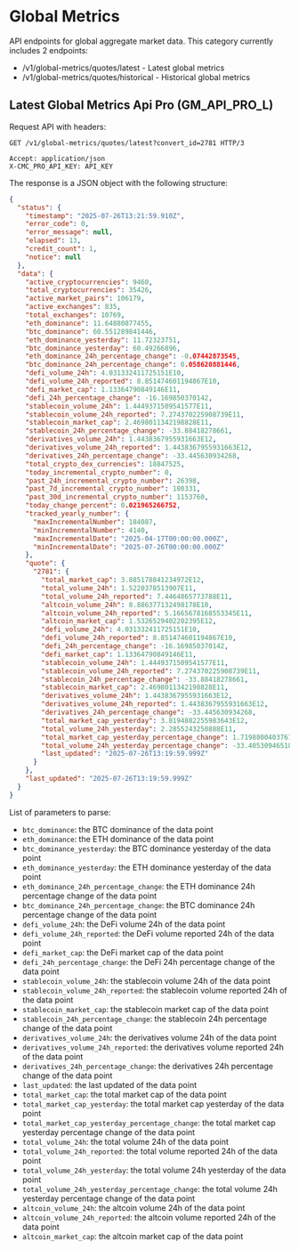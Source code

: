 # Global Metrics

API endpoints for global aggregate market data. This category currently includes 2 endpoints:
- /v1/global-metrics/quotes/latest - Latest global metrics
- /v1/global-metrics/quotes/historical - Historical global metrics

## Latest Global Metrics Api Pro (GM_API_PRO_L)

Request API with headers:

```text
GET /v1/global-metrics/quotes/latest?convert_id=2781 HTTP/3

Accept: application/json
X-CMC_PRO_API_KEY: API_KEY
```

The response is a JSON object with the following structure:

```json
{
  "status": {
    "timestamp": "2025-07-26T13:21:59.910Z",
    "error_code": 0,
    "error_message": null,
    "elapsed": 13,
    "credit_count": 1,
    "notice": null
  },
  "data": {
    "active_cryptocurrencies": 9460,
    "total_cryptocurrencies": 35426,
    "active_market_pairs": 106179,
    "active_exchanges": 835,
    "total_exchanges": 10769,
    "eth_dominance": 11.64880877455,
    "btc_dominance": 60.551289841446,
    "eth_dominance_yesterday": 11.72323751,
    "btc_dominance_yesterday": 60.49266896,
    "eth_dominance_24h_percentage_change": -0.07442873545,
    "btc_dominance_24h_percentage_change": 0.058620881446,
    "defi_volume_24h": 4.031332411725151E10,
    "defi_volume_24h_reported": 8.851474601194867E10,
    "defi_market_cap": 1.13364790849146E11,
    "defi_24h_percentage_change": -16.169850370142,
    "stablecoin_volume_24h": 1.4449371509541577E11,
    "stablecoin_volume_24h_reported": 7.274370225908739E11,
    "stablecoin_market_cap": 2.4698011342198828E11,
    "stablecoin_24h_percentage_change": -33.88418278661,
    "derivatives_volume_24h": 1.4438367955931663E12,
    "derivatives_volume_24h_reported": 1.4438367955931663E12,
    "derivatives_24h_percentage_change": -33.445630934268,
    "total_crypto_dex_currencies": 18847525,
    "today_incremental_crypto_number": 0,
    "past_24h_incremental_crypto_number": 26398,
    "past_7d_incremental_crypto_number": 180331,
    "past_30d_incremental_crypto_number": 1153760,
    "today_change_percent": 0.021965266752,
    "tracked_yearly_number": {
      "maxIncrementalNumber": 184087,
      "minIncrementalNumber": 4140,
      "maxIncrementalDate": "2025-04-17T00:00:00.000Z",
      "minIncrementalDate": "2025-07-26T00:00:00.000Z"
    },
    "quote": {
      "2781": {
        "total_market_cap": 3.885178841234972E12,
        "total_volume_24h": 1.5220378513907E11,
        "total_volume_24h_reported": 7.4464865773788E11,
        "altcoin_volume_24h": 8.886377132498178E10,
        "altcoin_volume_24h_reported": 5.1665678168553345E11,
        "altcoin_market_cap": 1.5326529402202395E12,
        "defi_volume_24h": 4.031332411725151E10,
        "defi_volume_24h_reported": 8.851474601194867E10,
        "defi_24h_percentage_change": -16.169850370142,
        "defi_market_cap": 1.13364790849146E11,
        "stablecoin_volume_24h": 1.4449371509541577E11,
        "stablecoin_volume_24h_reported": 7.274370225908739E11,
        "stablecoin_24h_percentage_change": -33.88418278661,
        "stablecoin_market_cap": 2.4698011342198828E11,
        "derivatives_volume_24h": 1.4438367955931663E12,
        "derivatives_volume_24h_reported": 1.4438367955931663E12,
        "derivatives_24h_percentage_change": -33.445630934268,
        "total_market_cap_yesterday": 3.8194882255983643E12,
        "total_volume_24h_yesterday": 2.2855243250888E11,
        "total_market_cap_yesterday_percentage_change": 1.7198800403767933,
        "total_volume_24h_yesterday_percentage_change": -33.40530946518962,
        "last_updated": "2025-07-26T13:19:59.999Z"
      }
    },
    "last_updated": "2025-07-26T13:19:59.999Z"
  }
}
```

List of parameters to parse:

- `btc_dominance`: the BTC dominance of the data point
- `eth_dominance`: the ETH dominance of the data point
- `btc_dominance_yesterday`: the BTC dominance yesterday of the data point
- `eth_dominance_yesterday`: the ETH dominance yesterday of the data point
- `eth_dominance_24h_percentage_change`: the ETH dominance 24h percentage change of the data point
- `btc_dominance_24h_percentage_change`: the BTC dominance 24h percentage change of the data point
- `defi_volume_24h`: the DeFi volume 24h of the data point
- `defi_volume_24h_reported`: the DeFi volume reported 24h of the data point
- `defi_market_cap`: the DeFi market cap of the data point
- `defi_24h_percentage_change`: the DeFi 24h percentage change of the data point
- `stablecoin_volume_24h`: the stablecoin volume 24h of the data point
- `stablecoin_volume_24h_reported`: the stablecoin volume reported 24h of the data point
- `stablecoin_market_cap`: the stablecoin market cap of the data point
- `stablecoin_24h_percentage_change`: the stablecoin 24h percentage change of the data point
- `derivatives_volume_24h`: the derivatives volume 24h of the data point
- `derivatives_volume_24h_reported`: the derivatives volume reported 24h of the data point
- `derivatives_24h_percentage_change`: the derivatives 24h percentage change of the data point
- `last_updated`: the last updated of the data point
- `total_market_cap`: the total market cap of the data point
- `total_market_cap_yesterday`: the total market cap yesterday of the data point
- `total_market_cap_yesterday_percentage_change`: the total market cap yesterday percentage change of the data point
- `total_volume_24h`: the total volume 24h of the data point
- `total_volume_24h_reported`: the total volume reported 24h of the data point
- `total_volume_24h_yesterday`: the total volume 24h yesterday of the data point
- `total_volume_24h_yesterday_percentage_change`: the total volume 24h yesterday percentage change of the data point
- `altcoin_volume_24h`: the altcoin volume 24h of the data point
- `altcoin_volume_24h_reported`: the altcoin volume reported 24h of the data point
- `altcoin_market_cap`: the altcoin market cap of the data point